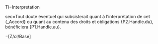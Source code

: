Ti=Interpretation

sec=Tout doute éventuel qui subsisterait quant à l’interprétation de cet {_Accord} ou quant au contenu des droits et obligations {P2.Handle.du}, bénéficiera {P1.Handle.au}.

=[Z/ol/Base]